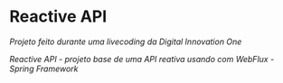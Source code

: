 # Reactive API

_Projeto feito durante uma livecoding da Digital Innovation One_

*Reactive API - projeto base de uma API reativa usando com WebFlux - Spring Framework* 

